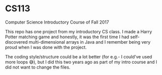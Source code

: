 # CS113
Computer Science Introductory Course of Fall 2017

This repo has one project from my introductory CS class. I made a Harry Potter matching game and honestly,
it was the first time I had self-discovered multi-dimensional arrays in Java and I remember being very proud when I was done with 
the project. 

The coding style/structure could be a lot better (for e.g.- I could've used more loops 😅), but I did this two years ago as part
of my intro course and I did not want to change the files.
